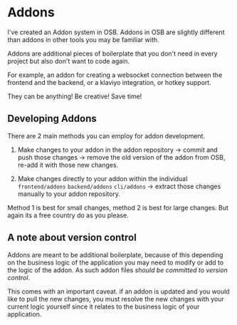 # Addons

I've created an Addon system in OSB. Addons in OSB are slightly different than addons in other tools you may be familiar with.

Addons are additional pieces of boilerplate that you don't need in every project but also don't want to code again.

For example, an addon for creating a websocket connection between the frontend and the backend, or a klaviyo integration, or hotkey support.

They can be anything! Be creative! Save time!

## Developing Addons

There are 2 main methods you can employ for addon development.

1. Make changes to your addon in the addon repository -> commit and push those changes -> remove the old version of the addon from OSB, re-add it with those new changes.

2. Make changes directly to your addon within the individual `frontend/addons` `backend/addons` `cli/addons` -> extract those changes manually to your addon repository.

Method 1 is best for small changes, method 2 is best for large changes. But again its a free country do as you please.

## A note about version control

Addons are meant to be additional boilerplate, because of this depending on the business logic of the application you may need to modify or add to the logic of the addon. As such addon files *should be committed to version control*.

This comes with an important caveat. if an addon is updated and you would like to pull the new changes, you must resolve the new changes with your current logic yourself since it relates to the business logic of your application.